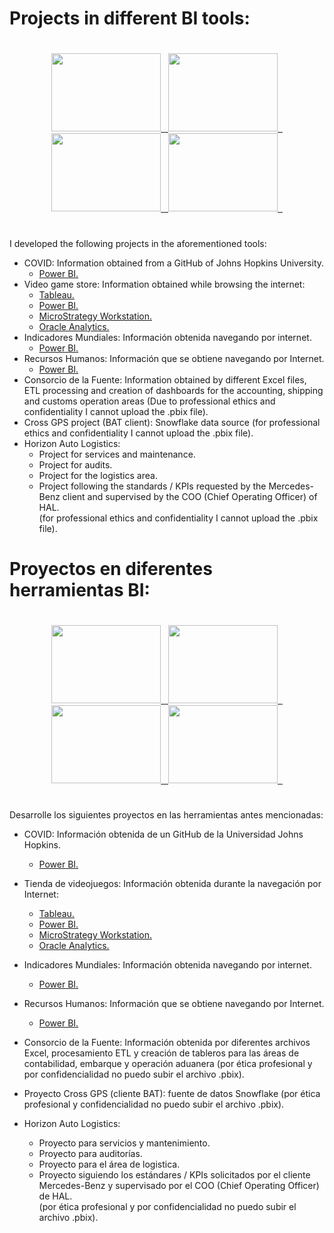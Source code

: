 # Projects in different BI tools:

#
<p align="center">
  <a href="https://powerbi.microsoft.com/es-mx/"> 
    <img height="125" width="175" src="https://user-images.githubusercontent.com/27865066/175987761-703f25f5-6f71-4af4-8c01-98303ddd9718.jpg">&nbsp&nbsp
  </a>
  <a href="https://www.tableau.com/es-mx/products/desktop/download">
    <img height="125" width="175"  src="https://user-images.githubusercontent.com/27865066/230251710-dfd6c4ff-b502-46ac-9e07-496635ada4a7.jpg">&nbsp&nbsp
  </a>  
  <a href="https://www.oracle.com/mx/solutions/business-analytics/analytics-desktop/oracle-analytics-desktop.html">
    <img height="125" width="175" src="https://user-images.githubusercontent.com/27865066/230251804-5d63a02b-ac9e-4ce7-9eb8-26c70cb76884.jpg">&nbsp&nbsp
  </a>
  <a href="https://www.microstrategy.com/en/get-started/workstation">
    <img height="125" width="175" src="https://user-images.githubusercontent.com/27865066/230252028-59e1f27d-d114-463d-a925-c769b7fe5c02.jpg">&nbsp&nbsp
  </a>
</p>

#
I developed the following projects in the aforementioned tools: <br>
* COVID: Information obtained from a GitHub of Johns Hopkins University. <br>
   - <a href="https://github.com/GonzaloChimal/projects_BI_Tools/blob/main/Power%20BI/CoronaVirus.pbix"> Power BI.</a><br>
* Video game store: Information obtained while browsing the internet: <br>
   - <a href="https://public.tableau.com/views/TiendaVideojuegos/TiendaVideojuegos?:language=es-ES&publish=yes&:display_count=n&:origin=viz_share_link"> Tableau.</a> <br>
   - <a href="https://github.com/GonzaloChimal/projects_BI_Tools/blob/main/Power%20BI/Tienda%20de%20Videojuegos.pbix"> Power BI.</a><br>
   - <a href="https://github.com/GonzaloChimal/projects_BI_Tools/blob/main/MicroStrategy%20Workstation/Tienda%20Videojuegos.mstr"> MicroStrategy Workstation.</a><br>
   - <a href="https://github.com/GonzaloChimal/projects_BI_Tools/blob/main/Oracle%20Analytics/Tienda%20Videojuegos.dva"> Oracle Analytics.</a><br>
* Indicadores Mundiales: Información obtenida navegando por internet. <br>
   - <a href="https://github.com/GonzaloChimal/projects_BI_Tools/blob/main/Power%20BI/Indicadores%20Mundiales.pbix"> Power BI.</a><br>
* Recursos Humanos: Información que se obtiene navegando por Internet. <br>
   - <a href="https://github.com/GonzaloChimal/projects_BI_Tools/blob/main/Power%20BI/Recursos%20Humanos.pbix"> Power BI.</a><br>
* Consorcio de la Fuente: Information obtained by different Excel files, ETL processing and creation of dashboards for the accounting, shipping and customs operation areas (Due to professional ethics and confidentiality I cannot upload the .pbix file).<br>
* Cross GPS project (BAT client): Snowflake data source (for professional ethics and confidentiality I cannot upload the .pbix file).<br>
* Horizon Auto Logistics:<br>
   - Project for services and maintenance.<br>
   - Project for audits.<br>
   - Project for the logistics area.<br>
   - Project following the standards / KPIs requested by the Mercedes-Benz client and supervised by the COO (Chief Operating Officer) of HAL.<br>
   (for professional ethics and confidentiality I cannot upload the .pbix file).<br>

# Proyectos en diferentes herramientas BI:

#
<p align="center">
  <a href="https://powerbi.microsoft.com/es-mx/"> 
    <img height="125" width="175" src="https://user-images.githubusercontent.com/27865066/175987761-703f25f5-6f71-4af4-8c01-98303ddd9718.jpg">&nbsp&nbsp
  </a>
  <a href="https://www.tableau.com/es-mx/products/desktop/download">
    <img height="125" width="175"  src="https://user-images.githubusercontent.com/27865066/230251710-dfd6c4ff-b502-46ac-9e07-496635ada4a7.jpg">&nbsp&nbsp
  </a>  
  <a href="https://www.oracle.com/mx/solutions/business-analytics/analytics-desktop/oracle-analytics-desktop.html">
    <img height="125" width="175" src="https://user-images.githubusercontent.com/27865066/230251804-5d63a02b-ac9e-4ce7-9eb8-26c70cb76884.jpg">&nbsp&nbsp
  </a>
  <a href="https://www.microstrategy.com/en/get-started/workstation">
    <img height="125" width="175" src="https://user-images.githubusercontent.com/27865066/230252028-59e1f27d-d114-463d-a925-c769b7fe5c02.jpg">&nbsp&nbsp
  </a>
</p>


#
Desarrolle los siguientes proyectos en las herramientas antes mencionadas: <br>
* COVID: Información obtenida de un GitHub de la Universidad Johns Hopkins. <br>
   - <a href="https://github.com/GonzaloChimal/projects_BI_Tools/blob/main/Power%20BI/CoronaVirus.pbix"> Power BI.</a><br>

* Tienda de videojuegos: Información obtenida durante la navegación por Internet: <br>
   - <a href="https://public.tableau.com/views/TiendaVideojuegos/TiendaVideojuegos?:language=es-ES&publish=yes&:display_count=n&:origin=viz_share_link"> Tableau. </a> <br>
   - <a href="https://github.com/GonzaloChimal/projects_BI_Tools/blob/main/Power%20BI/Tienda%20de%20Videojuegos.pbix"> Power BI.</a><br>
   - <a href="https://github.com/GonzaloChimal/projects_BI_Tools/blob/main/MicroStrategy%20Workstation/Tienda%20Videojuegos.mstr"> MicroStrategy Workstation.</a><br>
   - <a href="https://github.com/GonzaloChimal/projects_BI_Tools/blob/main/Oracle%20Analytics/Tienda%20Videojuegos.dva"> Oracle Analytics.</a><br>
* Indicadores Mundiales: Información obtenida navegando por internet. <br>
   - <a href="https://github.com/GonzaloChimal/projects_BI_Tools/blob/main/Power%20BI/Indicadores%20Mundiales.pbix"> Power BI.</a><br>
* Recursos Humanos: Información que se obtiene navegando por Internet. <br>
   - <a href="https://github.com/GonzaloChimal/projects_BI_Tools/blob/main/Power%20BI/Recursos%20Humanos.pbix"> Power BI.</a><br>
* Consorcio de la Fuente: Información obtenida por diferentes archivos Excel, procesamiento ETL y creación de tableros para las áreas de contabilidad, embarque y operación aduanera (por ética profesional y por confidencialidad no puedo subir el archivo .pbix).<br>
* Proyecto Cross GPS (cliente BAT): fuente de datos Snowflake (por ética profesional y confidencialidad no puedo subir el archivo .pbix).<br>
* Horizon Auto Logistics:<br>
  - Proyecto para servicios y mantenimiento.<br>
  - Proyecto para auditorías.<br>
  - Proyecto para el área de logistica.<br>
  - Proyecto siguiendo los estándares / KPIs solicitados por el cliente Mercedes-Benz y supervisado por el COO (Chief Operating Officer) de HAL.<br>
  (por ética profesional y por confidencialidad no puedo subir el archivo .pbix).<br>
